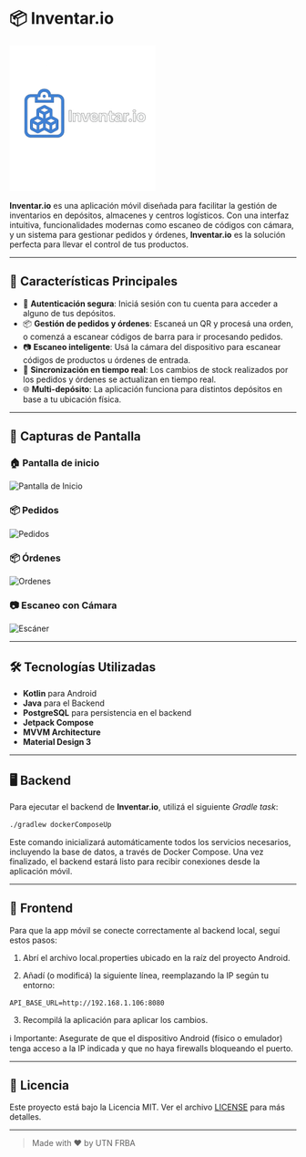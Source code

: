 # 📦 Inventar.io

<img src="./docs/banner.png" alt="Inventar.io Banner" width="256" height="256">

**Inventar.io** es una aplicación móvil diseñada para facilitar la gestión de inventarios en depósitos, almacenes y centros logísticos. Con una interfaz intuitiva, funcionalidades modernas como escaneo de códigos con cámara, y un sistema para gestionar pedidos y órdenes, **Inventar.io** es la solución perfecta para llevar el control de tus productos.

---

## 🚀 Características Principales

- 🔐 **Autenticación segura**: Iniciá sesión con tu cuenta para acceder a alguno de tus depósitos.
- 📦 **Gestión de pedidos y órdenes**: Escaneá un QR y procesá una orden, o comenzá a escanear códigos de barra para ir procesando pedidos.
- 📷 **Escaneo inteligente**: Usá la cámara del dispositivo para escanear códigos de productos u órdenes de entrada.
- 🔄 **Sincronización en tiempo real**: Los cambios de stock realizados por los pedidos y órdenes se actualizan en tiempo real.
- 🌐 **Multi-depósito**: La aplicación funciona para distintos depósitos en base a tu ubicación física.

---

## 📸 Capturas de Pantalla

### 🏠 Pantalla de inicio
![Pantalla de Inicio](./docs/home.png)

### 📦 Pedidos
![Pedidos](./docs/pedidos.png)

### 📦 Órdenes
![Ordenes](./docs/ordenes.png)

### 📷 Escaneo con Cámara
![Escáner](./docs/scanner.png)

---

## 🛠️ Tecnologías Utilizadas

- **Kotlin** para Android
- **Java** para el Backend
- **PostgreSQL** para persistencia en el backend
- **Jetpack Compose**
- **MVVM Architecture**
- **Material Design 3**

---

## 🖥️ Backend

Para ejecutar el backend de **Inventar.io**, utilizá el siguiente _Gradle task_:

```bash
./gradlew dockerComposeUp
```

Este comando inicializará automáticamente todos los servicios necesarios, incluyendo la base de datos, a través de Docker Compose. Una vez finalizado, el backend estará listo para recibir conexiones desde la aplicación móvil.

---

## 📱 Frontend

Para que la app móvil se conecte correctamente al backend local, seguí estos pasos:

1. Abrí el archivo local.properties ubicado en la raíz del proyecto Android.

2. Añadí (o modificá) la siguiente línea, reemplazando la IP según tu entorno:
```
API_BASE_URL=http://192.168.1.106:8080
```
3. Recompilá la aplicación para aplicar los cambios.

ℹ️ Importante: Asegurate de que el dispositivo Android (físico o emulador) tenga acceso a la IP indicada y que no haya firewalls bloqueando el puerto.

---

## 📝 Licencia

Este proyecto está bajo la Licencia MIT. Ver el archivo [LICENSE](./LICENSE) para más detalles.

---

> Made with ❤️ by UTN FRBA